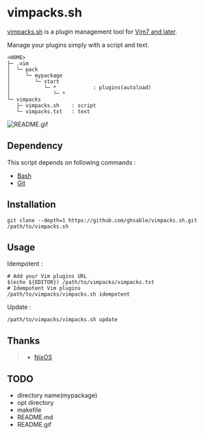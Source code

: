 # vimpacks.sh
[vimpacks.sh](https://ghsable.github.io/vimpacks/) is a plugin management tool for [Vim7 and later](https://github.com/vim/vim).

Manage your plugins simply with a script and text.

    <HOME>
    ├─ .vim
    │  └─ pack
    │     └─ mypackage
    │        └─ start
    │           └─ *            : plugins(autoload)
    │              └─ *
    └─ vimpacks
       ├─ vimpacks.sh    : script
       └─ vimpacks.txt   : text

![README.gif](https://raw.githubusercontent.com/ghsable/vimpacks/master/README.gif)

## Dependency
This script depends on following commands :
* [Bash](https://www.gnu.org/software/bash/)
* [Git](https://github.com/git/git)

## Installation

    git clone --depth=1 https://github.com/ghsable/vimpacks.sh.git /path/to/vimpacks.sh

## Usage
Idempotent :

    # Add your Vim plugins URL
    $(echo ${EDITOR}) /path/to/vimpacks/vimpacks.txt
    # Idempotent Vim plugins
    /path/to/vimpacks/vimpacks.sh idempotent

Update :

    /path/to/vimpacks/vimpacks.sh update

## Thanks
> * [NixOS](https://nixos.org/)

## TODO
* directory name(mypackage)
* opt directory
* makefile
* README.md
* README.gif
